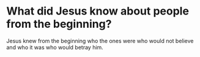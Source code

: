 # What did Jesus know about people from the beginning?

Jesus knew from the beginning who the ones were who would not believe and who it was who would betray him.
